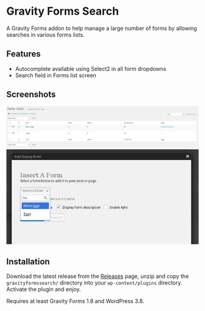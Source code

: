 Gravity Forms Search
====================

A Gravity Forms addon to help manage a large number of forms by allowing searches in various forms lists.

Features
--------

- Autocomplete available using Select2 in all form dropdowns
- Search field in Forms list screen

Screenshots
-----------

![Add Form Search](https://github.com/soulseekah/gravityformssearch/raw/master/screenshot-01.jpg)
![Search Forms List](https://github.com/soulseekah/gravityformssearch/raw/master/screenshot-02.jpg)

Installation
------------

Download the latest release from the [Releases](https://github.com/soulseekah/gravityformssearch/releases) page, unzip and copy the `gravityformssearch/` directory into your `wp-content/plugins` directory. Activate the plugin and enjoy.

Requires at least Gravity Forms 1.8 and WordPress 3.8.
